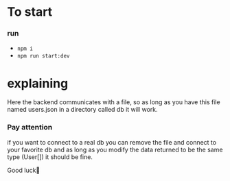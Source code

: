 # To start
  ### run
  -  `npm i`
  -  `npm run start:dev`

# explaining

Here the backend communicates with a file, so as long as you have this file named users.json in a directory called db it will work.

### Pay attention

if you want to connect to a real db you can remove the file and connect to your favorite db and as long as you modify the data returned to be the same type (User[])
it should be fine.

Good luck💠
